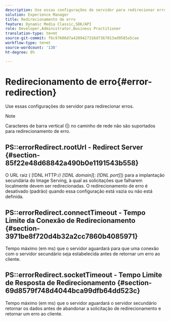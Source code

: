 ```yaml
---
description: Use essas configurações do servidor para redirecionar erros.
solution: Experience Manager
title: Redirecionamento de erro
feature: Dynamic Media Classic,SDK/API
role: Developer,Administrator,Business Practitioner
translation-type: tm+mt
source-git-commit: f6c97606d7a4209427316d7367013ad9585a5cae
workflow-type: tm+mt
source-wordcount: '138'
ht-degree: 0%

---
```



# Redirecionamento de erro{#error-redirection}

Use essas configurações do servidor para redirecionar erros.

>[!NOTE]
>
>Caracteres de barra vertical (|) no caminho de rede não são suportados para redirecionamento de erro.

## PS::errorRedirect.rootUrl - Redirect Server {#section-85f22e48d68842a490b0e1191543b558}

O URL raiz ( [!DNL HTTP:// *[!DNL domain]*[: *[!DNL port]*]) para a implantação secundária do Image Serving, à qual as solicitações que falharem localmente devem ser redirecionadas. O redirecionamento de erro é desativado (padrão) quando essa configuração está vazia ou não está definida.

## PS::errorRedirect.connectTimeout - Tempo Limite da Conexão de Redirecionamento {#section-3971be8f720d4b32a2cc7860b4085971}

Tempo máximo (em ms) que o servidor aguardará para que uma conexão com o servidor secundário seja estabelecida antes de retornar um erro ao cliente.

## PS::errorRedirect.socketTimeout - Tempo Limite de Resposta de Redirecionamento {#section-69d8579f748d4044bca99dfb64dd523c}

Tempo máximo (em ms) que o servidor aguardará o servidor secundário retornar os dados antes de abandonar a solicitação de redirecionamento e retornar um erro ao cliente.
